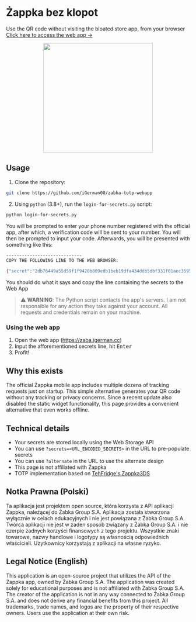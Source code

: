# Żappka bez klopot

Use the QR code without visiting the bloated store app, from your browser  
[Click here to access the web app →](https://zaba.igerman.cc)

<!-- ![demo](https://github.com/user-attachments/assets/69fefd04-1d1e-41cd-a329-58f80fd41ac4) -->
<div style="text-align:center">
<img src="https://github.com/user-attachments/assets/69fefd04-1d1e-41cd-a329-58f80fd41ac4" width="300">
</div>

## Usage
1. Clone the repository:
```sh
git clone https://github.com/iGerman00/zabka-totp-webapp
```
2. Using `python` (3.8+), run the `login-for-secrets.py` script:
```sh
python login-for-secrets.py
```
You will be prompted to enter your phone number registered with the official app, after which, a verification code will be sent to your number. You will then be prompted to input your code.
Afterwards, you will be presented with something like this:

```sh
-----------------------------
COPY THE FOLLOWING LINE TO THE WEB BROWSER:

{"secret":"2db76449a55d59f1f9420b809edb1beb19dfa434ddb5dbf331f01aec35956e35","ployId":"123456789012"}
```
You should do what it says and copy the line containing the secrets to the Web App

> ⚠️ **WARNING**: The Python script contacts the app's servers. I am not responsible for any action they take against your account. All requests and credentials remain on your machine.

### Using the web app
1. Open the web app (https://zaba.igerman.cc)
2. Input the afforementioned secrets line, hit <kbd>Enter</kbd>
3. Profit!

## Why this exists
The official Żappka mobile app includes multiple dozens of tracking requests just on startup. This simple alternative generates your QR code without any tracking or privacy concerns.
Since a recent update also disabled the static widget functionality, this page provides a convenient alternative that even works offline.

## Technical details
* Your secrets are stored locally using the Web Storage API
* You can use `?secrets=<URL_ENCODED_SECRETS>` in the URL to pre-populate secrets
* You can use `?alternate` in the URL to use the alternate design
* This page is not affiliated with Żappka
* TOTP implementation based on [TehFridge's Zappka3DS](https://github.com/TehFridge/Zappka3DS)

## Notka Prawna (Polski)
Ta aplikacja jest projektem open source, która korzysta z API aplikacji Żappka, należącej do Żabka Group S.A. Aplikacja została stworzona wyłącznie w celach edukacyjnych i nie jest powiązana z Żabka Group S.A. Twórca aplikacji nie jest w żaden sposób związany z Żabka Group S.A. i nie czerpie żadnych korzyści finansowych z tego projektu. Wszystkie znaki towarowe, nazwy handlowe i logotypy są własnością odpowiednich właścicieli. Użytkownicy korzystają z aplikacji na własne ryzyko.

## Legal Notice (English)
This application is an open-source project that utilizes the API of the Żappka app, owned by Żabka Group S.A. The application was created solely for educational purposes and is not affiliated with Żabka Group S.A. The creator of the application is not in any way connected to Żabka Group S.A. and does not derive any financial benefits from this project. All trademarks, trade names, and logos are the property of their respective owners. Users use the application at their own risk.
